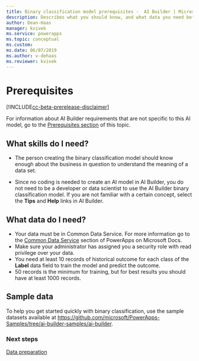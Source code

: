 ```yaml
---
title: Binary classification model prerequisites -  AI Builder | Microsoft Docs
description: Describes what you should know, and what data you need before you can build a binary classification model in AI Builder.
author: Dean-Haas
manager: kvivek
ms.service: powerapps
ms.topic: conceptual
ms.custom: 
ms.date: 06/07/2019
ms.author: v-dehaas
ms.reviewer: kvivek
---
```


# Prerequisites

[!INCLUDE[cc-beta-prerelease-disclaimer](./includes/cc-beta-prerelease-disclaimer.md)]

For information about AI Builder requirements that are not specific to this AI model, go to the [Prerequisites section](build-model.md#prerequisites) of this topic.

## What skills do I need?

- The person creating the binary classification model should know enough about the business in question to understand the meaning of a data set. 

- Since no coding is needed to create an AI model in AI Builder, you do not need to be a developer or data scientist to use the AI Builder binary classification model. If you are not familiar with a certain concept, select the **Tips** and **Help** links in AI Builder.

## What data do I need?

- Your data must be in Common Data Service. For more information go to the [Common Data Service](/powerapps/maker/common-data-service/data-platform-intro) section of PowerApps on Microsoft Docs.
- Make sure your administrator has assigned you a security role with read privilege over your data.
- You need at least 10 records of historical outcome for each class of the **Label** data field to train the model and predict the outcome. 
- 50 records is the minimum for training, but for best results you should have at least 1000 records. 

## Sample data

To help you get started quickly with binary classification, use the sample datasets available at <https://github.com/microsoft/PowerApps-Samples/tree/ai-builder-samples/ai-builder>.

### Next steps

[Data preparation](binary-classification-data-prep.md)
